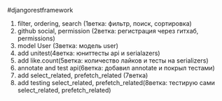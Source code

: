 #djangorestframework
1) filter, ordering, search (1ветка: фильтр, поиск, сортировка)
2) github social, permission (2ветка: регистрация через гитхаб, permissions)
3) model User (3ветка: модель user)
4) add unitest(4ветка: юниттесты api и serialazers)
5) add like.count(5ветка: количество лайков и тесты на serializers)
6) annotate and test api(6ветка: добавил annotate и покрыл тестами)
7) add select_related, prefetch_related (7ветка)
8) add testing select_related, prefetch_related(8ветка: тестирую сами select_related, prefetch_related)
